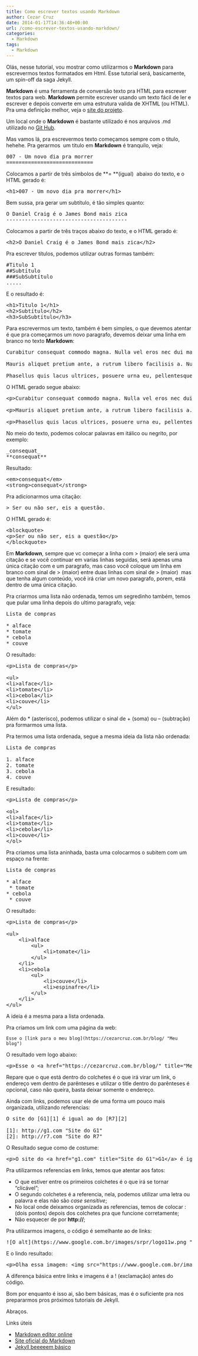 ```yaml
---
title: Como escrever textos usando Markdown
author: Cezar Cruz
date: 2014-01-17T14:36:48+00:00
url: /como-escrever-textos-usando-markdown/
categories:
  - Markdown
tags:
  - Markdown
---
```

Olás, nesse tutorial, vou mostrar como utilizarmos o **Markdown** para escrevermos textos formatados em Html. Esse tutorial será, basicamente, um spin-off da saga Jekyll.

**Markdown** é uma ferramenta de conversão texto pra HTML para escrever textos para web. **Markdown** permite escrever usando um texto fácil de ler e escrever e depois converte em uma estrutura valida de XHTML (ou HTML). Pra uma definição melhor, veja o [site do projeto][1].

<!--more-->

Um local onde o **Markdown** é bastante utilizado é nos arquivos .md utilizado no [Git Hub][2].

Mas vamos lá, pra escrevermos texto começamos sempre com o titulo, hehehe. Pra gerarmos  um titulo em **Markdown** é tranquilo, veja:

<pre class="lang:yaml decode:true">007 - Um novo dia pra morrer
============================</pre>

Colocamos a partir de três símbolos de **= **(igual)  abaixo do texto, e o HTML gerado é:

<pre class="lang:xhtml decode:true">&lt;h1&gt;007 - Um novo dia pra morrer&lt;/h1&gt;</pre>

Bem sussa, pra gerar um subtítulo, é tão simples quanto:

<pre class="lang:yaml decode:true">O Daniel Craig é o James Bond mais zica
---------------------------------------</pre>

Colocamos a partir de três traços abaixo do texto, e o HTML gerado é:

<pre class="lang:xhtml decode:true">&lt;h2&gt;O Daniel Craig é o James Bond mais zica&lt;/h2&gt;</pre>

Pra escrever títulos, podemos utilizar outras formas também:

<pre class="lang:default decode:true">#Titulo 1
##Subtítulo
###SubSubtítulo
.....</pre>

E o resultado é:

<pre class="lang:xhtml decode:true">&lt;h1&gt;Titulo 1&lt;/h1&gt;
&lt;h2&gt;Subtítulo&lt;/h2&gt;
&lt;h3&gt;SubSubtítulo&lt;/h3&gt;</pre>

Para escrevermos um texto, também é bem simples, o que devemos atentar é que pra começarmos um novo paragrafo, devemos deixar uma linha em branco no texto **Markdown**:

<pre class="lang:default decode:true">Curabitur consequat commodo magna. Nulla vel eros nec dui malesuada gravida. Donec pellentesque, quam et varius consectetur, risus orci dapibus ante, quis euismod diam metus sed erat.

Mauris aliquet pretium ante, a rutrum libero facilisis a. Nulla facilisi. Praesent semper ornare felis, non pharetra elit vestibulum pulvinar.

Phasellus quis lacus ultrices, posuere urna eu, pellentesque metus. Donec vulputate velit sit amet augue mattis rutrum. Phasellus ultrices tempor elit vitae vulputate. Praesent quis ullamcorper justo. Cras euismod nisl nibh, eu pulvinar lectus condimentum ut.</pre>

O HTML gerado segue abaixo:

<pre class="lang:xhtml decode:true">&lt;p&gt;Curabitur consequat commodo magna. Nulla vel eros nec dui malesuada gravida. Donec pellentesque, quam et varius consectetur, risus orci dapibus ante, quis euismod diam metus sed erat. &lt;/p&gt;

&lt;p&gt;Mauris aliquet pretium ante, a rutrum libero facilisis a. Nulla facilisi. Praesent semper ornare felis, non pharetra elit vestibulum pulvinar. &lt;/p&gt;

&lt;p&gt;Phasellus quis lacus ultrices, posuere urna eu, pellentesque metus. Donec vulputate velit sit amet augue mattis rutrum. Phasellus ultrices tempor elit vitae vulputate. Praesent quis ullamcorper justo. Cras euismod nisl nibh, eu pulvinar lectus condimentum ut.&lt;/p&gt;</pre>

No meio do texto, podemos colocar palavras em itálico ou negrito, por exemplo:

<pre class="lang:default decode:true">_consequat_
**consequat**</pre>

Resultado:

<pre class="lang:default decode:true">&lt;em&gt;consequat&lt;/em&gt;
&lt;strong&gt;consequat&lt;/strong&gt;</pre>

Pra adicionarmos uma citação:

<pre class="lang:default decode:true">&gt; Ser ou não ser, eis a questão.</pre>

O HTML gerado é:

<pre class="lang:default decode:true">&lt;blockquote&gt;
&lt;p&gt;Ser ou não ser, eis a questão&lt;/p&gt;
&lt;/blockquote&gt;</pre>

Em **Markdown**, sempre que vc começar a linha com > (maior) ele será uma citação e se você continuar em varias linhas seguidas, será apenas uma única citação com e um paragrafo, mas caso você coloque um linha em branco com sinal de > (maior) entre duas linhas com sinal de > (maior)  mas que tenha algum conteúdo, você irá criar um novo paragrafo, porem, está dentro de uma única citação.

Pra criarmos uma lista não ordenada, temos um segredinho também, temos que pular uma linha depois do ultimo paragrafo, veja:

<pre class="lang:default decode:true">Lista de compras

* alface
* tomate
* cebola
* couve</pre>

O resultado:

<pre class="lang:default decode:true">&lt;p&gt;Lista de compras&lt;/p&gt;

&lt;ul&gt;
&lt;li&gt;alface&lt;/li&gt;
&lt;li&gt;tomate&lt;/li&gt;
&lt;li&gt;cebola&lt;/li&gt;
&lt;li&gt;couve&lt;/li&gt;
&lt;/ul&gt;</pre>

Além do * (asterisco), podemos utilizar o sinal de + (soma) ou &#8211; (subtração) pra formarmos uma lista.

Pra termos uma lista ordenada, segue a mesma ideia da lista não ordenada:

<pre class="lang:default decode:true">Lista de compras

1. alface
2. tomate
3. cebola
4. couve</pre>

E resultado:

<pre class="lang:default decode:true">&lt;p&gt;Lista de compras&lt;/p&gt;

&lt;ol&gt;
&lt;li&gt;alface&lt;/li&gt;
&lt;li&gt;tomate&lt;/li&gt;
&lt;li&gt;cebola&lt;/li&gt;
&lt;li&gt;couve&lt;/li&gt;
&lt;/ol&gt;</pre>

Pra criamos uma lista aninhada, basta uma colocarmos o subitem com um espaço na frente:

<pre class="lang:default decode:true">Lista de compras

* alface
 * tomate
* cebola
 * couve</pre>

O resultado:

<pre class="lang:default decode:true">&lt;p&gt;Lista de compras&lt;/p&gt;

&lt;ul&gt;
    &lt;li&gt;alface
        &lt;ul&gt;
            &lt;li&gt;tomate&lt;/li&gt;
        &lt;/ul&gt;
    &lt;/li&gt;
    &lt;li&gt;cebola
        &lt;ul&gt;
            &lt;li&gt;couve&lt;/li&gt;
            &lt;li&gt;espinafre&lt;/li&gt;
        &lt;/ul&gt;
    &lt;/li&gt;
&lt;/ul&gt;</pre>

A ideia é a mesma para a lista ordenada.

Pra criamos um link com uma página da web:

    Esse o [link para o meu blog](https://cezarcruz.com.br/blog/ "Meu blog")

O resultado vem logo abaixo:

<pre class="lang:default decode:true">&lt;p&gt;Esse o &lt;a href="https://cezarcruz.com.br/blog/" title="Meu blog"&gt;link para o meu blog&lt;/a&gt;&lt;/p&gt;</pre>

Repare que o que está dentro do colchetes é o que irá virar um link, o endereço vem dentro de parênteses e utilizar o title dentro do parênteses é opcional, caso não queira, basta deixar somente o endereço.

Ainda com links, podemos usar ele de uma forma um pouco mais organizada, utilizando referencias:

<pre class="lang:default decode:true">O site do [G1][1] é igual ao do [R7][2]

[1]: http://g1.com "Site do G1"
[2]: http://r7.com "Site do R7"</pre>

O Resultado segue como de costume:

<pre class="lang:default decode:true">&lt;p&gt;O site do &lt;a href="g1.com" title="Site do G1"&gt;G1&lt;/a&gt; é igual ao do &lt;a href="r7.com" title="Site do R7"&gt;R7&lt;/a&gt;&lt;/p&gt;</pre>

Pra utilizarmos referencias em links, temos que atentar aos fatos:

  * O que estiver entre os primeiros colchetes é o que irá se tornar &#8220;clicável&#8221;;
  * O segundo colchetes é a referencia, nela, podemos utilizar uma letra ou palavra e elas não são _case sensitive_;
  * No local onde deixamos organizada as referencias, temos de colocar : (dois pontos) depois dos colchetes pra que funcione corretamente;
  * Não esquecer de por **http://**;

Pra utilizarmos imagens, o código é semelhante ao de links:

<pre class="lang:default decode:true">![O alt](https://www.google.com.br/images/srpr/logo11w.png "Logo do google")</pre>

E o lindo resultado:

<pre class="lang:default decode:true">&lt;p&gt;Olha essa imagem: &lt;img src="https://www.google.com.br/images/srpr/logo11w.png" alt="O alt" title="Logo do google"&gt;&lt;/p&gt;</pre>

A diferença básica entre links e imagens é a ! (exclamação) antes do código.

Bom por enquanto é isso ai, são bem básicas, mas é o suficiente pra nos prepararmos pros próximos tutoriais de Jekyll.

Abraços.

Links úteis

  * [Markdown editor online][3]
  * [Site oficial do Markdown][4]
  * [Jekyll beeeeem básico][5]

 [1]: http://daringfireball.net/projects/markdown/
 [2]: https://github.com/
 [3]: http://markable.in/editor/
 [4]: http://daringfireball.net/
 [5]: https://cezarcruz.com.br/blog/2014/01/como-utilizar-o-jekyll-pra-criar-um-blog-com-paginas-estaticas-jekyll-parte-1/ "Como utilizar o Jekyll pra criar um blog com páginas estáticas. Jekyll parte 1"